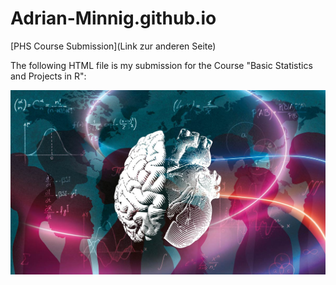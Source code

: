 # Adrian-Minnig.github.io

[PHS Course Submission](Link zur anderen Seite)


The following HTML file is my submission for the Course "Basic Statistics and Projects in R":

![PHS_Course](https://github.com/Adrian-Minnig/Adrian-Minnig.github.io/blob/main/assets/css/PHS.jpg)
